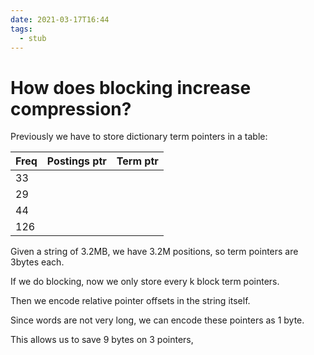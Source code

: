 ```yaml
---
date: 2021-03-17T16:44
tags: 
  - stub
---
```


# How does blocking increase compression?

Previously we have to store dictionary term pointers in a table:

| Freq | Postings ptr | Term ptr |
|------|--------------|----------|
| 33   |              |          |
| 29   |              |          |
| 44   |              |          |
| 126  |              |          |

Given a string of 3.2MB, we have 3.2M positions, so term pointers are 3bytes each.

If we do blocking, now we only store every k block term pointers.

Then we encode relative pointer offsets in the string itself.

Since words are not very long, we can encode these pointers as 1 byte.

This allows us to save 9 bytes on 3 pointers, 
